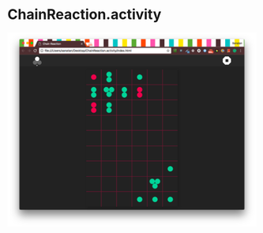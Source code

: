 # ChainReaction.activity

![Screenshot](https://raw.githubusercontent.com/sanatankc/ChainReaction.activity/master/Screenshot.png)
